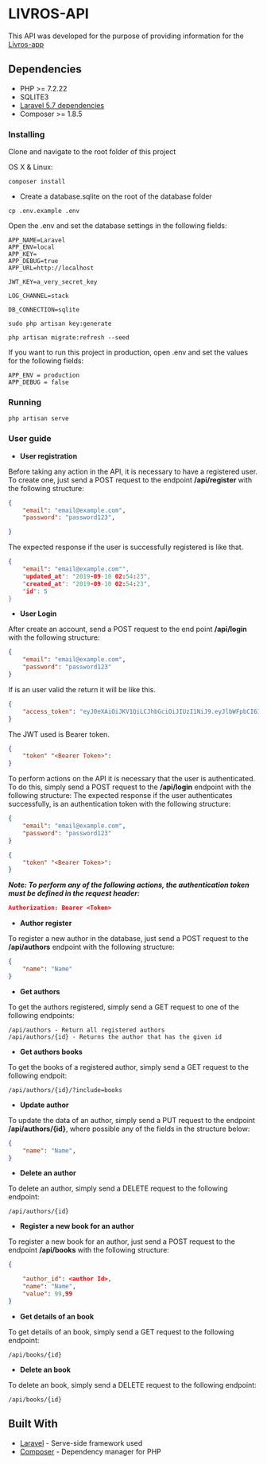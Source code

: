 # LIVROS-API

This API was developed for the purpose of providing information for the [Livros-app](https://github.com/yaakovdantas/livros-app)

## Dependencies

- PHP >= 7.2.22
- SQLITE3
- [Laravel 5.7 dependencies](https://laravel.com/docs/5.7/installation)
- Composer >= 1.8.5

### Installing
 
Clone and navigate to the root folder of this project

OS X & Linux:

```
composer install
```
* Create a database.sqlite on the root of the database folder
```
cp .env.example .env
```
Open the .env and set the database settings in the following fields:
```
APP_NAME=Laravel
APP_ENV=local
APP_KEY=
APP_DEBUG=true
APP_URL=http://localhost

JWT_KEY=a_very_secret_key

LOG_CHANNEL=stack

DB_CONNECTION=sqlite
```
```
sudo php artisan key:generate
```
```
php artisan migrate:refresh --seed
```

If you want to run this project in production, open .env and set the values for the following fields:
```
APP_ENV = production
APP_DEBUG = false 
```

### Running

```
php artisan serve
```

### User guide
* **User registration**

Before taking any action in the API, it is necessary to have a registered user. To create one, just send a POST request to the endpoint **/api/register** with the following structure:

```json
{
	"email": "email@example.com",
	"password": "password123",

}
```

The expected response if the user is successfully registered is like that.
```json
{
    "email": "email@example.com"",
    "updated_at": "2019-09-10 02:54:23",
    "created_at": "2019-09-10 02:54:23",
    "id": 5
}

```
* **User Login**

After create an account, send a POST request to the end point **/api/login** with the following structure:

```json
{
	"email": "email@example.com",
	"password": "password123"
}
```
If is an user valid the return it will be like this.

```json
{
    "access_token": "eyJ0eXAiOiJKV1QiLCJhbGciOiJIUzI1NiJ9.eyJlbWFpbCI6InRlc3RlMzRAZ21haWwuY29tIn0.UcGHQuxj5nJWBeJBKKGaw4Y2TfnbcFhQPxgpiLgMiW0"
}
```

The JWT used is Bearer token.

```json
{
    "token" "<Bearer Token>":
}
```


To perform actions on the API it is necessary that the user is authenticated. To do this, simply send a POST request to the **/api/login** endpoint with the following structure:
The expected response if the user authenticates successfully, is an authentication token with the following structure:
```json
{
	"email": "email@example.com",
	"password": "password123"
}
```


```json
{
    "token" "<Bearer Token>":
}
```

***Note: To perform any of the following actions, the authentication token must be defined in the request header:***

```json
Authorization: Bearer <Token>
```

* **Author register**

To register a new author in the database, just send a POST request to the **/api/authors** endpoint with the following structure:

```json
{
	"name": "Name"
}
```

* **Get authors**

To get the authors registered, simply send a GET request to one of the following endpoints:

```
/api/authors - Return all registered authors
/api/authors/{id} - Returns the author that has the given id
```

* **Get authors books** 

To get the books of a registered author, simply send a GET request to the following endpoit:

```
/api/authors/{id}/?include=books
```

* **Update author** 

To update the data of an author, simply send a PUT request to the endpoint **/api/authors/{id}**, where possible any of the fields in the structure below:

```json
{
	"name": "Name",
}
```

* **Delete an author**

To delete an author, simply send a DELETE request to the following endpoint:
```
/api/authors/{id}
```

* **Register a new book for an author**

To register a new book for an author, just send a POST request to the endpoint **/api/books** with the following structure:

```json
{

    "author_id": <author Id>,
    "name": "Name",
    "value": 99,99
}
```

* **Get details of an book**

To get details of an book, simply send a GET request to the following endpoint:

```
/api/books/{id}
```

* **Delete an book**

To delete an book, simply send a DELETE request to the following endpoint:

```
/api/books/{id}
```


## Built With

* [Laravel](https://laravel.com/) - Serve-side framework used
* [Composer](https://getcomposer.org/) - Dependency manager for PHP